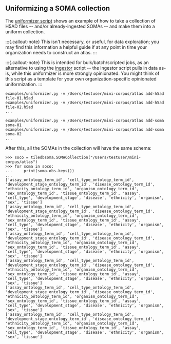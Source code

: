 ## Uniformizing a SOMA collection

The [uniformizer script](../examples/uniformizer.py) shows an example of how to take a collection
of H5AD files -- and/or already-ingested SOMAs -- and make them into a uniform collection.

:::{.callout-note}
This isn't necessary, or useful, for data exploration; you may find this information a helpful
guide if at any point in time your organization needs to construct an atlas.
:::

:::{.callout-note}
This is intended for bulk/batch/scripted jobs, as an alternative to using the
[ingestor](../tools/ingestor) script -- the ingestor script pulls in data as-is, while this
uniformizer is more strongly opinionated. You might think of this script as a template for your own
organization-specific opinionated uniformization.
:::

```
examples/uniformizer.py -v /Users/testuser/mini-corpus/atlas add-h5ad file-01.h5ad
examples/uniformizer.py -v /Users/testuser/mini-corpus/atlas add-h5ad file-02.h5ad
...
```

```
examples/uniformizer.py -v /Users/testuser/mini-corpus/atlas add-soma soma-01
examples/uniformizer.py -v /Users/testuser/mini-corpus/atlas add-soma soma-02
...
```

After this, all the SOMAs in the collection will have the same schema:

```
>>> soco = tiledbsoma.SOMACollection("/Users/testuser/mini-corpus/atlas")
>>> for soma in soco:
...     print(soma.obs.keys())
...
['assay_ontology_term_id', 'cell_type_ontology_term_id', 'development_stage_ontology_term_id', 'disease_ontology_term_id', 'ethnicity_ontology_term_id', 'organism_ontology_term_id', 'sex_ontology_term_id', 'tissue_ontology_term_id', 'assay', 'cell_type', 'development_stage', 'disease', 'ethnicity', 'organism', 'sex', 'tissue']
['assay_ontology_term_id', 'cell_type_ontology_term_id', 'development_stage_ontology_term_id', 'disease_ontology_term_id', 'ethnicity_ontology_term_id', 'organism_ontology_term_id', 'sex_ontology_term_id', 'tissue_ontology_term_id', 'assay', 'cell_type', 'development_stage', 'disease', 'ethnicity', 'organism', 'sex', 'tissue']
['assay_ontology_term_id', 'cell_type_ontology_term_id', 'development_stage_ontology_term_id', 'disease_ontology_term_id', 'ethnicity_ontology_term_id', 'organism_ontology_term_id', 'sex_ontology_term_id', 'tissue_ontology_term_id', 'assay', 'cell_type', 'development_stage', 'disease', 'ethnicity', 'organism', 'sex', 'tissue']
['assay_ontology_term_id', 'cell_type_ontology_term_id', 'development_stage_ontology_term_id', 'disease_ontology_term_id', 'ethnicity_ontology_term_id', 'organism_ontology_term_id', 'sex_ontology_term_id', 'tissue_ontology_term_id', 'assay', 'cell_type', 'development_stage', 'disease', 'ethnicity', 'organism', 'sex', 'tissue']
['assay_ontology_term_id', 'cell_type_ontology_term_id', 'development_stage_ontology_term_id', 'disease_ontology_term_id', 'ethnicity_ontology_term_id', 'organism_ontology_term_id', 'sex_ontology_term_id', 'tissue_ontology_term_id', 'assay', 'cell_type', 'development_stage', 'disease', 'ethnicity', 'organism', 'sex', 'tissue']
['assay_ontology_term_id', 'cell_type_ontology_term_id', 'development_stage_ontology_term_id', 'disease_ontology_term_id', 'ethnicity_ontology_term_id', 'organism_ontology_term_id', 'sex_ontology_term_id', 'tissue_ontology_term_id', 'assay', 'cell_type', 'development_stage', 'disease', 'ethnicity', 'organism', 'sex', 'tissue']
```
